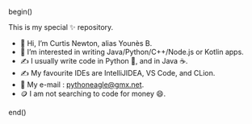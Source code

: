 begin()

This is my special ✨ repository.
- 👋 Hi, I’m Curtis Newton, alias Younès B.
- 👀 I’m interested in writing Java/Python/C++/Node.js or Kotlin apps.
- ✍️ I usually write code in Python 🐍, and in Java ☕.
- ✍️ My favourite IDEs are IntelliJIDEA, VS Code, and CLion.
- 📧 My e-mail : pythoneagle@gmx.net.
- 🪙 I am not searching to code for money 😄.

end()
<!--
CaptainFuture-CN/CaptainFuture-CN is a ✨ special ✨ repository because its `README.md` (this file) appears on your GitHub profile.
You can click the Preview link to take a look at your changes.
-->

